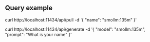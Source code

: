 ## Query example

curl http://localhost:11434/api/pull -d '{
  "name": "smollm:135m"
}'

curl http://localhost:11434/api/generate -d '{
  "model": "smollm:135m",
  "prompt": "What is your name"
}'
